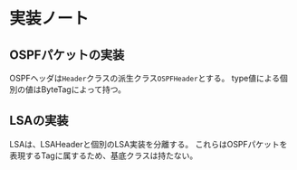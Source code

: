 # 実装ノート

## OSPFパケットの実装
OSPFヘッダは`Header`クラスの派生クラス`OSPFHeader`とする。
type値による個別の値はByteTagによって持つ。

## LSAの実装
LSAは、LSAHeaderと個別のLSA実装を分離する。
これらはOSPFパケットを表現するTagに属するため、基底クラスは持たない。
